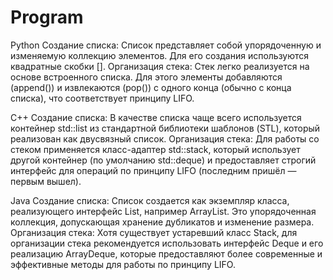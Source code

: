 # Program

Python
Создание списка: Список представляет собой упорядоченную и изменяемую коллекцию элементов. Для его создания используются квадратные скобки [].
Организация стека: Стек легко реализуется на основе встроенного списка. Для этого элементы добавляются (append()) и извлекаются (pop()) с одного конца (обычно с конца списка), что соответствует принципу LIFO.

C++
Создание списка: В качестве списка чаще всего используется контейнер std::list из стандартной библиотеки шаблонов (STL), который реализован как двусвязный список.
Организация стека: Для работы со стеком применяется класс-адаптер std::stack, который использует другой контейнер (по умолчанию std::deque) и предоставляет строгий интерфейс для операций по принципу LIFO (последним пришёл — первым вышел).

Java
Создание списка: Список создается как экземпляр класса, реализующего интерфейс List, например ArrayList. Это упорядоченная коллекция, допускающая хранение дубликатов и изменение размера.
Организация стека: Хотя существует устаревший класс Stack, для организации стека рекомендуется использовать интерфейс Deque и его реализацию ArrayDeque, которые предоставляют более современные и эффективные методы для работы по принципу LIFO.

